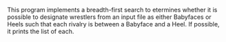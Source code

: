 This program implements a breadth-first search to etermines whether it is possible to designate wrestlers from an input file as either Babyfaces or Heels such that each rivalry is between a Babyface and a Heel. If possible, it prints the list of each.
